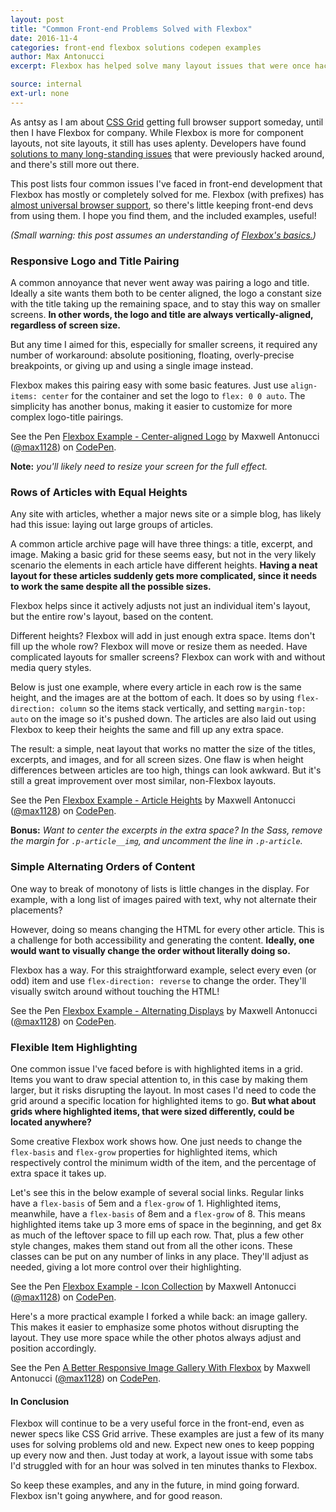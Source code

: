 ```yaml
---
layout: post
title: "Common Front-end Problems Solved with Flexbox"
date: 2016-11-4
categories: front-end flexbox solutions codepen examples
author: Max Antonucci
excerpt: Flexbox has helped solve many layout issues that were once hacked around. These are four more common layout dilemmas Flexbox now helps solve.

source: internal
ext-url: none
---
```


As antsy as I am about [CSS Grid](http://gridbyexample.com/) getting full browser support someday, until then I have Flexbox for company. While Flexbox is more for component layouts, not site layouts, it still has uses aplenty. Developers have found [solutions to many long-standing issues](https://philipwalton.github.io/solved-by-flexbox/) that were previously hacked around, and there's still more out there.

This post lists four common issues I've faced in front-end development that Flexbox has mostly or completely solved for me. Flexbox (with prefixes) has [almost universal browser support](http://caniuse.com/#search=flexbox), so there's little keeping front-end devs from using them. I hope you find them, and the included examples, useful!

_(Small warning: this post assumes an understanding of [Flexbox's basics.](https://scotch.io/tutorials/a-visual-guide-to-css3-flexbox-properties))_

### Responsive Logo and Title Pairing

A common annoyance that never went away was pairing a logo and title. Ideally a site wants them both to be center aligned, the logo a constant size with the title taking up the remaining space, and to stay this way on smaller screens. __In other words, the logo and title are always vertically-aligned, regardless of screen size.__

But any time I aimed for this, especially for smaller screens, it required any number of workaround: absolute positioning, floating, overly-precise breakpoints, or giving up and using a single image instead.

Flexbox makes this pairing easy with some basic features. Just use `align-items: center` for the container and set the logo to `flex: 0 0 auto`. The simplicity has another bonus, making it easier to customize for more complex logo-title pairings.

<!-- Logo Example -->
<p data-height="302" data-theme-id="0" data-slug-hash="MjMeGY" data-default-tab="result" data-user="max1128" data-embed-version="2" data-pen-title="Flexbox Example - Center-aligned Logo" data-preview="true" class="codepen">See the Pen <a href="http://codepen.io/max1128/pen/MjMeGY/">Flexbox Example - Center-aligned Logo</a> by Maxwell Antonucci (<a href="http://codepen.io/max1128">@max1128</a>) on <a href="http://codepen.io">CodePen</a>.</p>
<script async src="https://production-assets.codepen.io/assets/embed/ei.js"></script>

__Note:__ _you'll likely need to resize your screen for the full effect._

### Rows of Articles with Equal Heights

Any site with articles, whether a major news site or a simple blog, has likely had this issue: laying out large groups of articles.

A common article archive page will have three things: a title, excerpt, and image. Making a basic grid for these seems easy, but not in the very likely scenario the elements in each article have different heights. __Having a neat layout for these articles suddenly gets more complicated, since it needs to work the same despite all the possible sizes.__

Flexbox helps since it actively adjusts not just an individual item's layout, but the entire row's layout, based on the content.

Different heights? Flexbox will add in just enough extra space. Items don't fill up the whole row? Flexbox will move or resize them as needed. Have complicated layouts for smaller screens? Flexbox can work with and without media query styles.

Below is just one example, where every article in each row is the same height, and the images are at the bottom of each. It does so by using `flex-direction: column` so the items stack vertically, and setting `margin-top: auto` on the image so it's pushed down. The articles are also laid out using Flexbox to keep their heights the same and fill up any extra space.

The result: a simple, neat layout that works no matter the size of the titles, excerpts, and images, and for all screen sizes. One flaw is when height differences between articles are too high, things can look awkward. But it's still a great improvement over most similar, non-Flexbox layouts.

<!-- Article Height Example -->
<p data-height="372" data-theme-id="0" data-slug-hash="yadJMd" data-default-tab="result" data-user="max1128" data-embed-version="2" data-pen-title="Flexbox Example - Article Heights" data-preview="true" class="codepen">See the Pen <a href="http://codepen.io/max1128/pen/yadJMd/">Flexbox Example - Article Heights</a> by Maxwell Antonucci (<a href="http://codepen.io/max1128">@max1128</a>) on <a href="http://codepen.io">CodePen</a>.</p>
<script async src="https://production-assets.codepen.io/assets/embed/ei.js"></script>

__Bonus:__ _Want to center the excerpts in the extra space? In the Sass, remove the margin for `.p-article__img`, and uncomment the line in `.p-article`._

### Simple Alternating Orders of Content

One way to break of monotony of lists is little changes in the display. For example, with a long list of images paired with text, why not alternate their placements?

However, doing so means changing the HTML for every other article. This is a challenge for both accessibility and generating the content. __Ideally, one would want to visually change the order without literally doing so.__

Flexbox has a way. For this straightforward example, select every even (or odd) item and use `flex-direction: reverse` to change the order. They'll visually switch around without touching the HTML!

<!-- Alternating Article Display Example  -->
<p data-height="370" data-theme-id="0" data-slug-hash="gwNMBd" data-default-tab="result" data-user="max1128" data-embed-version="2" data-pen-title="Flexbox Example - Alternating Displays" data-preview="true" class="codepen">See the Pen <a href="http://codepen.io/max1128/pen/gwNMBd/">Flexbox Example - Alternating Displays</a> by Maxwell Antonucci (<a href="http://codepen.io/max1128">@max1128</a>) on <a href="http://codepen.io">CodePen</a>.</p>
<script async src="https://production-assets.codepen.io/assets/embed/ei.js"></script>


### Flexible Item Highlighting 

One common issue I've faced before is with highlighted items in a grid. Items you want to draw special attention to, in this case by making them larger, but it risks disrupting the layout. In most cases I'd need to code the grid around a specific location for highlighted items to go. __But what about grids where highlighted items, that were sized differently, could be located anywhere?__

Some creative Flexbox work shows how. One just needs to change the `flex-basis` and `flex-grow` properties for highlighted items, which respectively control the minimum width of the item, and the percentage of extra space it takes up.

Let's see this in the below example of several social links. Regular links have a `flex-basis` of 5em and a `flex-grow` of 1. Highlighted items, meanwhile, have a `flex-basis` of 8em and a `flex-grow` of 8. This means highlighted items take up 3 more ems of space in the beginning, and get 8x as much of the leftover space to fill up each row. That, plus a few other style changes, makes them stand out from all the other icons. These classes can be put on any number of links in any place. They'll adjust as needed, giving a lot more control over their highlighting.

<!-- Group of Icon Links Example -->
<p data-height="265" data-theme-id="0" data-slug-hash="yadJWY" data-default-tab="result" data-user="max1128" data-embed-version="2" data-pen-title="Flexbox Example - Icon Collection" data-preview="true" class="codepen">See the Pen <a href="http://codepen.io/max1128/pen/yadJWY/">Flexbox Example - Icon Collection</a> by Maxwell Antonucci (<a href="http://codepen.io/max1128">@max1128</a>) on <a href="http://codepen.io">CodePen</a>.</p>
<script async src="https://production-assets.codepen.io/assets/embed/ei.js"></script>

Here's a more practical example I forked a while back: an image gallery. This makes it easier to emphasize some photos without disrupting the layout. They use more space while the other photos always adjust and position accordingly.

<!-- Forked Gallery Example -->
<p data-height="422" data-theme-id="0" data-slug-hash="pjbpWw" data-default-tab="result" data-user="max1128" data-embed-version="2" data-pen-title="A Better Responsive Image Gallery With Flexbox" data-preview="true" class="codepen">See the Pen <a href="http://codepen.io/max1128/pen/pjbpWw/">A Better Responsive Image Gallery With Flexbox</a> by Maxwell Antonucci (<a href="http://codepen.io/max1128">@max1128</a>) on <a href="http://codepen.io">CodePen</a>.</p>
<script async src="https://production-assets.codepen.io/assets/embed/ei.js"></script>

#### In Conclusion

Flexbox will continue to be a very useful force in the front-end, even as newer specs like CSS Grid arrive. These examples are just a few of its many uses for solving problems old and new. Expect new ones to keep popping up every now and then. Just today at work, a layout issue with some tabs I'd struggled with for an hour was solved in ten minutes thanks to Flexbox.

So keep these examples, and any in the future, in mind going forward. Flexbox isn't going anywhere, and for good reason.


